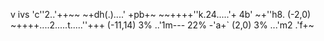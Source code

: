 v ivs 'c''2..'++~~ ~+dh(.)....' +pb+~ ~~++++''k.24.....'+ 4b' ~+''h8. (-2,0) ~++++....2.....t.....''+++ (-11,14) 3% ..'1m--- 22% -'a+` (2,0) 3% ...'m2 .'f+~